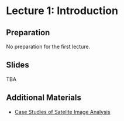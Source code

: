 # Lecture 1: Introduction

## Preparation

No preparation for the first lecture.

## Slides

TBA

## Additional Materials

- [Case Studies of Satelite Image Analysis](https://earthengine.google.com/case_studies/)
